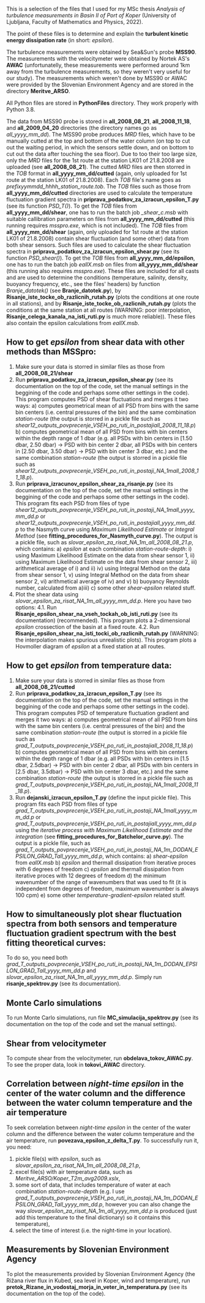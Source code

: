This is a selection of the files that I used for my MSc thesis *Analysis of turbulence measurements in Basin II of Port of Koper* (University of Ljubljana, Faculty of Mathematics and Physics, 2022).

The point of these files is to determine and explain the **turbulent kinetic energy dissipation rate** (in short: *epsilon*).

The turbulence measurements were obtained by Sea&Sun's probe **MSS90**. The measurements with the velocitymeter were obtained by Nortek AS's **AWAC** (unfortunatelly, these measurements were performed around 1km away from the turbulence measurements, so they weren't very useful for our study). The measurements which weren't done by MSS90 or AWAC were provided by the Slovenian Environment Agency and are stored in the directory **Meritve_ARSO**.

All Python files are stored in **PythonFiles** directory. They work properly with Python 3.8.

The data from MSS90 probe is stored in **all_2008_08_21**, **all_2008_11_18**, and **all_2009_04_20** directories (the directory names go as *all_yyyy_mm_dd*). The MSS90 probe produces *MRD* files, which have to be manually cutted at the top and bottom of the water column (on top to cut out the waiting period, in which the sensors settle down, and on bottom to cut out the data after touching the sea floor). Due to too their too large size, only the *MRD* files for the 1st route at the station LK01 of 21.8.2008 are uploaded (see **all_2008_08_21**). The cutted *MRD* files are then storred in the *TOB* format in **all_yyyy_mm_dd/cutted** (again, only uploaded for 1st route at the station LK01 of 21.8.2008). Each *TOB* file's name goes as *prefixyymmdd_hhhh_station_route.tob*. The *TOB* files such as those from **all_yyyy_mm_dd/cutted** directories are used to calculate the temperature fluctuation gradient spectra in **priprava_podatkov_za_izracun_epsilon_T.py** (see its function *PSD_T()*). To get the *TOB* files from **all_yyyy_mm_dd/shear**, one has to run the batch job *_shear_c.msb* with suitable callibration parameters on files from **all_yyyy_mm_dd/cutted** (this running requires *msspro.exe*, which is not included). The *TOB* files from **all_yyyy_mm_dd/shear** (again, only uploaded for 1st route at the station LK01 of 21.8.2008) contain shear fluctuation (and some other) data from both shear sensors. Such files are used to calculate the shear fluctuation spectra in **priprava_podatkov_za_izracun_epsilon_shear.py** (see its function *PSD_shear()*). To get the *TOB* files from **all_yyyy_mm_dd/epsilon**, one has to run the batch job *eallX.msb* on files from **all_yyyy_mm_dd/shear** (this running also requires *msspro.exe*). These files are included for all casts and are used to determine the conditions (temperature, salinity, density, buoyancy frequency, etc., see the files' headers) by function *Branje_datotek()* (see **Branje_datotek.py**), by **Risanje_iste_tocke_ob_razlicnih_rutah.py** (plots the conditions at one route in all stations), and by **Risanje_iste_tocke_ob_razlicnih_rutah.py** (plots the conditions at the same station at all routes (WARNING: poor interpolation, **Risanje_celega_kanala_na_isti_ruti.py** is much more reliable)). These files also contain the epsilon calculations from *eallX.msb*.

## How to get *epsilon* from shear data with other methods than MSSpro:
1. Make sure your data is storred in similar files as those from **all_2008_08_21/shear**
2. Run **priprava_podatkov_za_izracun_epsilon_shear.py** (see its documentation on the top of the code, set the manual settings in the beggining of the code and perhaps some other settings in the code). This program computes PSD of shear fluctuations and merges it two ways: 
a) computes geometrical mean of all PSD from bins with the same bin centers (i.e. central pressures of the bin) and the same combination *station-route* (the output is storred in a pickle file such as *shear12_outputs_povprecenje_VSEH_po_ruti_in_postajiall_2008_11_18.p*)
b) computes geometrical mean of all PSD from bins with bin centers within the depth range of 1 dbar (e.g. all PSDs with bin centers in [1.50 dbar, 2.50 dbar) -> PSD with bin center 2 dbar,  all PSDs with bin centers in [2.50 dbar, 3.50 dbar) -> PSD with bin center 3 dbar, etc.) and the same combination *station-route* (the output is storred in a pickle file such as *shear12_outputs_povprecenje_VSEH_po_ruti_in_postaji_NA_1mall_2008_11_18.p*).
3. Run **priprava_izracunov_epsilon_shear_za_risanje.py** (see its documentation on the top of the code, set the manual settings in the beggining of the code and perhaps some other settings in the code). This program fits each PSD from files of type *shear12_outputs_povprecenje_VSEH_po_ruti_in_postaji_NA_1mall_yyyy_mm_dd.p* or *shear12_outputs_povprecenje_VSEH_po_ruti_in_postajiall_yyyy_mm_dd.p* to the Nasmyth curve using *Maximum Likelihood Estimate* or *Integral Method* (see **fitting_procedures_for_Nasmyth_curve.py**). The output is a pickle file, such as *slovar_epsilon_za_risat_NA_1m_all_2008_08_21.p*, which contains:
a) *epsilon* at each combination *station-route-depth*:
	i) using Maximum Likelihood Estimate on the data from shear sensor 1,
	ii) using Maximum Likelihood Estimate on the data from shear sensor 2,
	iii) arithmetical average of i) and ii)
	iv) using Integral Method on the data from shear sensor 1,
	v) using Integral Method on the data from shear sensor 2,
	vi) arithmetical average of iv) and v)
b) buoyancy Reynolds number, calculated from a)iii)
c) some other *shear-epsilon* related stuff.
4. Plot the shear data using *slovar_epsilon_za_risat_NA_1m_all_yyyy_mm_dd.p*. Here you have two options:
	4.1. Run **Risanje_epsilon_shear_na_vseh_tockah_ob_isti_ruti.py** (see its documentation) (recommended). This program plots a 2-dimensional *epsilon* crossection of the basin at a fixed route.
	4.2. Run **Risanje_epsilon_shear_na_isti_tocki_ob_razlicnih_rutah.py** (WARNING: the interpolation makes spurious unrealistic plots). This program plots a Hovmoller diagram of *epsilon* at a fixed station at all routes.

## How to get *epsilon* from temperature data:
1) Make sure your data is storred in similar files as those from **all_2008_08_21/cutted**
2) Run **priprava_podatkov_za_izracun_epsilon_T.py** (see its documentation on the top of the code, set the manual settings in the beggining of the code and perhaps some other settings in the code). This program computes PSD of temperature fluctuation gradient and merges it two ways: 
a) computes geometrical mean of all PSD from bins with the same bin centers (i.e. central pressures of the bin) and the same combination *station-route* (the output is storred in a pickle file such as *grad_T_outputs_povprecenje_VSEH_po_ruti_in_postajiall_2008_11_18.p*)
b) computes geometrical mean of all PSD from bins with bin centers within the depth range of 1 dbar (e.g. all PSDs with bin centers in [1.5 dbar, 2.5dbar) -> PSD with bin center 2 dbar,  all PSDs with bin centers in [2.5 dbar, 3.5dbar) -> PSD with bin center 3 dbar, etc.) and the same combination *station-route* (the output is storred in a pickle file such as *grad_T_outputs_povprecenje_VSEH_po_ruti_in_postaji_NA_1mall_2008_11_18.p*).
3) Run **dejanski_izracun_epsilon_T.py** (define the input pickle file). This program fits each PSD from files of type *grad_T_outputs_povprecenje_VSEH_po_ruti_in_postaji_NA_1mall_yyyy_mm_dd.p* or *grad_T_outputs_povprecenje_VSEH_po_ruti_in_postajiall_yyyy_mm_dd.p* using the *iterative process with Maximum Likelihood Estimate and the integration* (see **fitting_procedures_for_Batchelor_curve.py**). The output is a pickle file, such as *grad_T_outputs_povprecenje_VSEH_po_ruti_in_postaji_NA_1m_DODAN_EPSILON_GRAD_Tall_yyyy_mm_dd.p*, which contains:
a) *shear-epsilon* from *eallX.msb*
b) *epsilon* and thermall dissipation from iterative proces with 6 degrees of freedom
c) *epsilon* and thermall dissipation from iterative proces with 12 degrees of freedom
d) the minimum wavenumber of the range of wavenumbers that was used to fit (it is independent from degrees of freedom, maximum wavenumber is always 100 cpm)
e) some other *temperature-gradient-epsilon* related stuff.
 


## How to simultaneously plot shear fluctuation spectra from both sensors and temperature fluctuation gradient spectrum with the best fitting theoretical curves:
To do so, you need both *grad_T_outputs_povprecenje_VSEH_po_ruti_in_postaji_NA_1m_DODAN_EPSILON_GRAD_Tall_yyyy_mm_dd.p* and *slovar_epsilon_za_risat_NA_1m_all_yyyy_mm_dd.p*.
Simply run **risanje_spektrov.py** (see its documentation).


## Monte Carlo simulations
To run Monte Carlo simulations, run file **MC_simulacija_spektrov.py** (see its documentation on the top of the code and set the manual settings).

## Shear from velocitymeter
To compute shear from the velocitymeter, run **obdelava_tokov_AWAC.py**. To see the proper data, look in **tokovi_AWAC** directory.

## Correlation between *night-time epsilon* in the center of the water column and the difference between the water column temperature and the air temperature
To seek correlation between *night-time epsilon* in the center of the water column and the difference between the water column temperature and the air temperature, run **povezava_epsilon_z_delta_T.py**. To successfully run it, you need:
1) pickle file(s) with *epsilon*, such as *slovar_epsilon_za_risat_NA_1m_all_2008_08_21.p*,
2) excel file(s) with air temperature data, such as *Meritve_ARSO/Koper_T2m_avg2009.xslx*,
3) some sort of data, that includes temperature of water at each combination *station-route-depth* (e.g. I use *grad_T_outputs_povprecenje_VSEH_po_ruti_in_postaji_NA_1m_DODAN_EPSILON_GRAD_Tall_yyyy_mm_dd.p*, however you can also change the way *slovar_epsilon_za_risat_NA_1m_all_yyyy_mm_dd.p* is produced (just add this temperature to the final dictionary) so it contains this temperature),
4) select the time of interest (i.e. the night-time in your location).

## Measurements by Slovenian Environment Agency
To plot the measurements provided by Slovenian Environment Agency (the Rižana river flux in Kubed, sea level in Koper, wind and temperature), run **pretok_Rizane_in_vodostaj_morja_in_veter_in_temperatura.py** (see its documentation on the top of the code).
